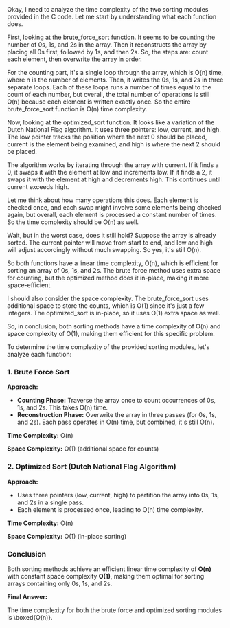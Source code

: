 <think>
Okay, I need to analyze the time complexity of the two sorting modules provided in the C code. Let me start by understanding what each function does.

First, looking at the brute_force_sort function. It seems to be counting the number of 0s, 1s, and 2s in the array. Then it reconstructs the array by placing all 0s first, followed by 1s, and then 2s. So, the steps are: count each element, then overwrite the array in order.

For the counting part, it's a single loop through the array, which is O(n) time, where n is the number of elements. Then, it writes the 0s, 1s, and 2s in three separate loops. Each of these loops runs a number of times equal to the count of each number, but overall, the total number of operations is still O(n) because each element is written exactly once. So the entire brute_force_sort function is O(n) time complexity.

Now, looking at the optimized_sort function. It looks like a variation of the Dutch National Flag algorithm. It uses three pointers: low, current, and high. The low pointer tracks the position where the next 0 should be placed, current is the element being examined, and high is where the next 2 should be placed.

The algorithm works by iterating through the array with current. If it finds a 0, it swaps it with the element at low and increments low. If it finds a 2, it swaps it with the element at high and decrements high. This continues until current exceeds high.

Let me think about how many operations this does. Each element is checked once, and each swap might involve some elements being checked again, but overall, each element is processed a constant number of times. So the time complexity should be O(n) as well.

Wait, but in the worst case, does it still hold? Suppose the array is already sorted. The current pointer will move from start to end, and low and high will adjust accordingly without much swapping. So yes, it's still O(n).

So both functions have a linear time complexity, O(n), which is efficient for sorting an array of 0s, 1s, and 2s. The brute force method uses extra space for counting, but the optimized method does it in-place, making it more space-efficient.

I should also consider the space complexity. The brute_force_sort uses additional space to store the counts, which is O(1) since it's just a few integers. The optimized_sort is in-place, so it uses O(1) extra space as well.

So, in conclusion, both sorting methods have a time complexity of O(n) and space complexity of O(1), making them efficient for this specific problem.
</think>

To determine the time complexity of the provided sorting modules, let's analyze each function:

### 1. Brute Force Sort

**Approach:**
- **Counting Phase:** Traverse the array once to count occurrences of 0s, 1s, and 2s. This takes O(n) time.
- **Reconstruction Phase:** Overwrite the array in three passes (for 0s, 1s, and 2s). Each pass operates in O(n) time, but combined, it's still O(n).

**Time Complexity:** O(n)

**Space Complexity:** O(1) (additional space for counts)

### 2. Optimized Sort (Dutch National Flag Algorithm)

**Approach:**
- Uses three pointers (low, current, high) to partition the array into 0s, 1s, and 2s in a single pass.
- Each element is processed once, leading to O(n) time complexity.

**Time Complexity:** O(n)

**Space Complexity:** O(1) (in-place sorting)

### Conclusion

Both sorting methods achieve an efficient linear time complexity of **O(n)** with constant space complexity **O(1)**, making them optimal for sorting arrays containing only 0s, 1s, and 2s.

**Final Answer:**

The time complexity for both the brute force and optimized sorting modules is \boxed{O(n)}.